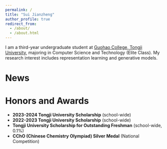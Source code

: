```yaml
---
permalink: /
title: "Sui Jianzheng"
author_profile: true
redirect_from: 
  - /about/
  - /about.html
---
```

I am a third-year undergraduate student at [Guohao College, Tongji University](https://ghc.tongji.edu.cn/), majoring in Computer Science and Technology (Elite Class). My research interest includes representation learning and generative models.

News
======


Honors and Awards
======
- **2023-2024 Tongji University Scholarship** (school-wide)
- **2022-2023 Tongji University Scholarship** (school-wide)
- **Tongji University Scholarship for Outstanding Freshman** (school-wide, 0.1%)
- **CChO (Chinese Chemistry Olympiad) Silver Medal** (National Competition)

